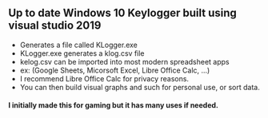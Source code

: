 ## Up to date Windows 10 Keylogger built using visual studio 2019

 * Generates a file called KLogger.exe
 * KLogger.exe generates a klog.csv file
 * kelog.csv can be imported into most modern spreadsheet apps
 * ex: (Google Sheets, Micorsoft Excel, Libre Office Calc, ...)
 * I recommend Libre Office Calc for privacy reasons.
 * You can then build visual graphs and such for personal use, or sort data.

#### I initially made this for gaming but it has many uses if needed.
